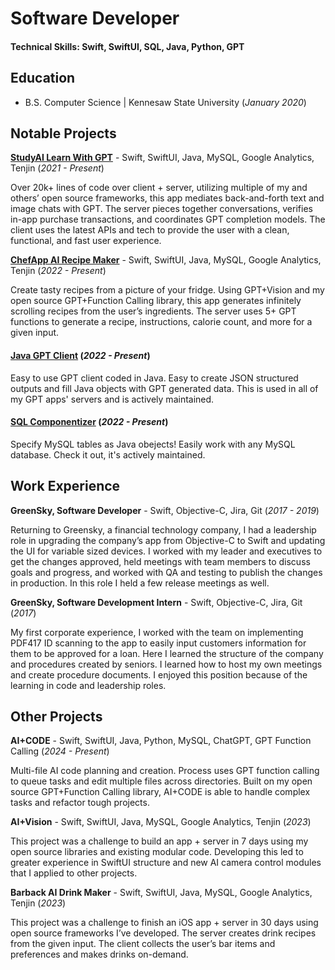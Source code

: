 # Software Developer

#### Technical Skills: Swift, SwiftUI, SQL, Java, Python, GPT

## Education
- B.S. Computer Science | Kennesaw State University (_January 2020_)

## Notable Projects

[**StudyAI Learn With GPT**](https://github.com/Condo97/StudyAI-iOS) - Swift, SwiftUI, Java, MySQL, Google Analytics, Tenjin (_2021 - Present_)

Over 20k+ lines of code over client + server, utilizing multiple of my and others’ open source frameworks, this app mediates back-and-forth text and image chats with GPT. The server pieces together conversations, verifies in-app purchase transactions, and coordinates GPT completion models. The client uses the latest APIs and tech to provide the user with a clean, functional, and fast user experience.


[**ChefApp AI Recipe Maker**](https://github.com/Condo97/ChefApp-SwiftUI-Public) - Swift, SwiftUI, Java, MySQL, Google Analytics, Tenjin (_2022 - Present_)
  
Create tasty recipes from a picture of your fridge. Using GPT+Vision and my open source GPT+Function Calling library, this app generates infinitely scrolling recipes from the user’s ingredients. The server uses 5+ GPT functions to generate a recipe, instructions, calorie count, and more for a given input.

#### [Java GPT Client](https://github.com/Condo97/Java-GPT-Client-OAIGPTConnector) (_2022 - Present_) 

Easy to use GPT client coded in Java. Easy to create JSON structured outputs and fill Java objects with GPT generated data. This is used in all of my GPT apps' servers and is actively maintained.

#### [SQL Componentizer](https://github.com/Condo97/SQLComponentizer) (_2022 - Present_)

Specify MySQL tables as Java obejects! Easily work with any MySQL database. Check it out, it's actively maintained.

## Work Experience

**GreenSky, Software Developer** - Swift, Objective-C, Jira, Git (_2017 - 2019_)

Returning to Greensky, a financial technology company, I had a leadership role in upgrading the company’s app from Objective-C to Swift and updating the UI for variable sized devices. I worked with my leader and executives to get the changes approved, held meetings with team members to discuss goals and progress, and worked with QA and testing to publish the changes in production. In this role I held a few release meetings as well.

**GreenSky, Software Development Intern** - Swift, Objective-C, Jira, Git (_2017_)

My first corporate experience, I worked with the team on implementing PDF417 ID scanning to the app to easily input customers information for them to be approved for a loan. Here I learned the structure of the company and procedures created by seniors. I learned how to host my own meetings and create procedure documents. I enjoyed this position because of the learning in code and leadership roles.

## Other Projects

**AI+CODE** - Swift, SwiftUI, Java, Python, MySQL, ChatGPT, GPT Function Calling (_2024 - Present_)

Multi-file AI code planning and creation. Process uses GPT function calling to queue tasks and edit multiple files across directories. Built on my open source GPT+Function Calling library, AI+CODE is able to handle complex tasks and refactor tough projects.

**AI+Vision** - Swift, SwiftUI, Java, MySQL, Google Analytics, Tenjin (_2023_) 

This project was a challenge to build an app + server in 7 days using my open source libraries and existing modular code. Developing this led to greater experience in SwiftUI structure and new AI camera control modules that I applied to other projects.

**Barback AI Drink Maker**  - Swift, SwiftUI, Java, MySQL, Google Analytics, Tenjin (_2023_)

This project was a challenge to finish an iOS app + server in 30 days using open source frameworks I’ve developed. The server creates drink recipes from the given input. The client collects the user’s bar items and preferences and makes drinks on-demand.

